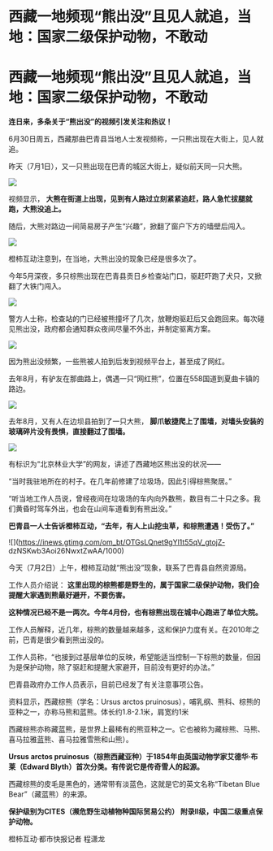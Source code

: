 # 西藏一地频现“熊出没”且见人就追，当地：国家二级保护动物，不敢动

# 西藏一地频现“熊出没”且见人就追，当地：国家二级保护动物，不敢动

**连日来，多条关于“熊出没”的视频引发关注和热议！**

6月30日周五，西藏那曲巴青县当地人士发视频称，一只熊出现在大街上，见人就追。

昨天（7月1日），又一只熊出现在巴青的城区大街上，疑似前天同一只大熊。

![](https://inews.gtimg.com/om_bt/OcgGdF1hQ1WxkDysZ2Stoy2OZTPelEpCgINvL_ryoPNzoAA/1000)

视频显示， **大熊在街道上出现，见到有人路过立刻紧紧追赶，路人急忙拔腿就跑，大熊没追上。**

随后，大熊对路边一间简易房子产生“兴趣”，掀翻了窗户下方的墙壁后闯入。

![](https://inews.gtimg.com/om_bt/OpvijqANq6OJZAKC9WGuwd8ni03d63zcAl4Qz_AOH9nXAAA/1000)

橙柿互动注意到，在当地，大熊出没的现象已经是很多次了。

今年5月深夜，多只棕熊出现在巴青县贡日乡检查站门口，驱赶吓跑了犬只，又掀翻了大铁门闯入。

![](https://inews.gtimg.com/om_bt/Oek56ZDtdB2XE5wT2FZuh4EJBwHrBDVFEleqAQo9yfRDEAA/1000)

警方人士称，检查站的门已经被熊撞坏了几次，放鞭炮驱赶后又会跑回来。每次碰见熊出没，政府都会通知群众夜间尽量不外出，并制定驱离方案。

![](https://inews.gtimg.com/om_bt/OOlfWYpGO1p_ZV3YYDYZ6VTTpdgTFWf9_DCXGFoY5k_EUAA/1000)

因为熊出没频繁，一些熊被人拍到后发到视频平台上，甚至成了网红。

去年8月，有驴友在那曲路上，偶遇一只“网红熊”，位置在558国道到夏曲卡镇的路边。

![](https://inews.gtimg.com/om_bt/OgZGmJw7Moy5GZSAU_roJ_wasRLhgG_AnmM34xn3HWTuwAA/1000)

去年8月，又有人在边坝县拍到了一只大熊， **脚爪敏捷爬上了围墙，对墙头安装的玻璃碎片没有畏惧，直接翻过了围墙。**

![](https://inews.gtimg.com/om_bt/OF3eXQIVvv0dd2brfXtqGs5yRQBp91q1S3gysrpaBja7AAA/1000)

有标识为“北京林业大学”的网友，讲述了西藏地区熊出没的状况——

“当时我驻地所在的村子。在几年前修建了垃圾场，因此引得棕熊聚居。”

“听当地工作人员说，曾经夜间在垃圾场的车内向外数熊，数目有二十只之多。我们黄昏时驾车外出，也会在山间车道看到有熊出没。”

**巴青县一人士告诉橙柿互动，“去年，有人上山挖虫草，和棕熊遭遇！受伤了。”**

![](https://inews.gtimg.com/om_bt/OTGsLQnet9gYl1t55qV_gtojZ-
dzNSKwb3Aoi26NwxtZwAA/1000)

今天（7月2日）上午，橙柿互动就“熊出没”现象，联系了巴青县自然资源局。

工作人员介绍说： **这里出现的棕熊都是野生的，属于国家二级保护动物，我们会提醒大家遇到熊最好避开，不要伤害。**

**这种情况已经不是一两次。今年4月份，也有棕熊出现在城中心跑进了单位大院。**

工作人员解释，近几年，棕熊的数量越来越多，这和保护力度有关。在2010年之前，巴青是很少看到熊出没的。

工作人员称，“也接到过基层单位的反映，希望能适当控制一下棕熊的数量，但因为是保护动物，除了驱赶和提醒大家避开，目前没有更好的办法。”

巴青县政府办工作人员表示，目前已经发了有关注意事项公告。

资料显示，西藏棕熊（学名：Ursus arctos pruinosus），哺乳纲、熊科、棕熊的亚种之一，亦称马熊和蓝熊。体长约1.8-2.1米，肩宽约1米

西藏棕熊亦称藏蓝熊，是世界上最稀有的熊亚种之一。它也被称为藏棕熊、马熊、喜马拉雅蓝熊、喜马拉雅雪熊和山熊）。

**Ursus arctos pruinosus（棕熊西藏亚种）于1854年由英国动物学家艾德华·布莱（Edward
Blyth）首次分类。有传说它是传奇雪人的起源。**

西藏棕熊的皮毛是黑色的，通常带有淡蓝色，这就是它的英文名称“Tibetan Blue Bear”（藏蓝熊）的来源。

**保护级别为CITES（濒危野生动植物种国际贸易公约） 附录Ⅱ级，中国二级重点保护动物。**

橙柿互动·都市快报记者 程潇龙


